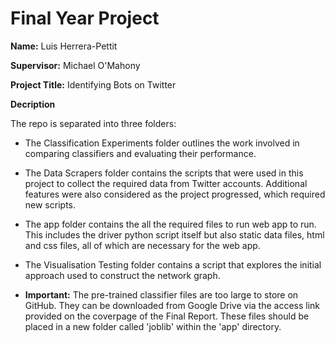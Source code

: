 # Final Year Project

**Name:** Luis Herrera-Pettit

**Supervisor:** Michael O'Mahony

**Project Title:** Identifying Bots on Twitter

**Decription**

The repo is separated into three folders:
* The Classification Experiments folder outlines the work involved in comparing classifiers and evaluating their performance.

* The Data Scrapers folder contains the scripts that were used in this project to collect the required data from Twitter accounts. Additional features were also considered as the project progressed, which required new scripts.

* The app folder contains the all the required files to run web app to run. This includes the driver python script itself but also static data files, html and css files, all of which are necessary for the web app.

* The Visualisation Testing folder contains a script that explores the initial approach used to construct the network graph.

* **Important:** The pre-trained classifier files are too large to store on GitHub. They can be downloaded from Google Drive via the access link provided on the coverpage of the Final Report. These files should be placed in a new folder called 'joblib' within the 'app' directory.
